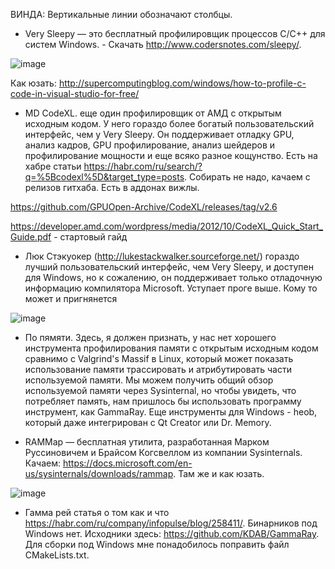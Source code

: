 ВИНДА:
Вертикальные линии обозначают столбцы.

* Very Sleepy — это бесплатный профилировщик процессов C/C++ для систем Windows. - Скачать http://www.codersnotes.com/sleepy/.

![image](https://user-images.githubusercontent.com/22058642/152636162-16a5b448-ffc7-487c-a33c-d9d678d2e2be.png)

Как юзать: http://supercomputingblog.com/windows/how-to-profile-c-code-in-visual-studio-for-free/
 
* MD CodeXL. еще один профилировщик от АМД с открытым исходным кодом. У него гораздо более богатый пользовательский интерфейс, чем у Very Sleepy. Он поддерживает отладку GPU, анализ кадров, GPU профилирование, анализ шейдеров и профилирование мощности и еще всяко разное кощунство. Есть на хабре статьи https://habr.com/ru/search/?q=%5Bcodexl%5D&target_type=posts. Собирать не надо, качаем с релизов гитхаба. Есть в аддонах вижлы.

 https://github.com/GPUOpen-Archive/CodeXL/releases/tag/v2.6
 
https://developer.amd.com/wordpress/media/2012/10/CodeXL_Quick_Start_Guide.pdf - стартовый гайд

* Люк Стэкуокер (http://lukestackwalker.sourceforge.net/) гораздо лучший пользовательский интерфейс, чем Very Sleepy, и доступен для Windows, но
к сожалению, он поддерживает только отладочную информацию компилятора Microsoft. Уступает проге выше. Кому то может и пригнянется

![image](https://user-images.githubusercontent.com/22058642/152636444-9e6e46fe-b969-46a0-bd0d-55d0eb451f25.png)

* По пямяти. Здесь, я должен признать, у нас нет хорошего инструмента профилирования памяти с открытым исходным кодом сравнимо с Valgrind's Massif в Linux, который может показать использование памяти трассировать и атрибутировать части используемой памяти.
Мы можем получить общий обзор используемой памяти через Sysinternal, но чтобы увидеть, что потребляет память, нам пришлось бы использовать программу инструмент, как GammaRay. Еще инструменты для Windows - heob, который даже интегрирован с Qt Creator или Dr. Memory.

* RAMMap — бесплатная утилита, разработанная Марком Руссиновичем и Брайсом Когсвеллом из компании Sysinternals. Качаем:
https://docs.microsoft.com/en-us/sysinternals/downloads/rammap. Там же и как юзать.

![image](https://user-images.githubusercontent.com/22058642/152636632-777aa55f-f811-402e-a385-dcf4453d3640.png)

* Гамма рей статья о том как и что https://habr.com/ru/company/infopulse/blog/258411/. Бинарников под Windows нет. Исходники здесь: https://github.com/KDAB/GammaRay. Для сборки под Windows мне понадобилось поправить файл CMakeLists.txt.


